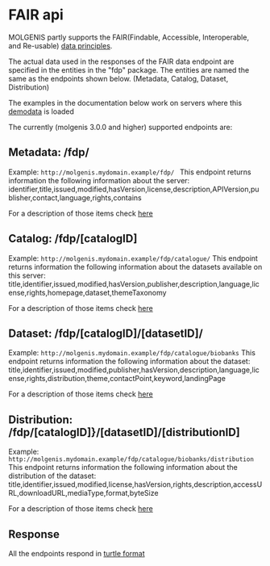 # FAIR api

MOLGENIS partly supports the FAIR(Findable, Accessible, Interoperable, and Re-usable) [data principles](https://www.force11.org/group/fairgroup/fairprinciples).

The actual data used in the responses of the FAIR data endpoint are specified in the entities in the "fdp" package. The entities are named the same as the endpoints shown below. (Metadata, Catalog, Dataset, Distribution)

The examples in the documentation below work on servers where this [demodata](https://github.com/bartcharbon/molgenis/raw/32f760792c13d48ba05e2be7ba1a9fefb53d175f/molgenis-fair/src/test/resources/FDP.xlsx) is loaded

The currently (molgenis 3.0.0 and higher) supported endpoints are:

## Metadata: /fdp/

Example: ```http://molgenis.mydomain.example/fdp/ ```
This endpoint returns information the following information about the server:
identifier,title,issued,modified,hasVersion,license,description,APIVersion,publisher,contact,language,rights,contains

For a description of those items check [here](https://dtl-fair.atlassian.net/wiki/display/FDP/FAIR+Data+Point+Software+Specification)

## Catalog: /fdp/[catalogID]

Example: ```http://molgenis.mydomain.example/fdp/catalogue/```
This endpoint returns information the following information about the datasets available on this server:
title,identifier,issued,modified,hasVersion,publisher,description,language,license,rights,homepage,dataset,themeTaxonomy

For a description of those items check [here](http://www.w3.org/TR/vocab-dcat/#Class:_Catalog)

## Dataset: /fdp/[catalogID]/[datasetID]/

Example: ```http://molgenis.mydomain.example/fdp/catalogue/biobanks```
This endpoint returns information the following information about the dataset:
title,identifier,issued,modified,publisher,hasVersion,description,language,license,rights,distribution,theme,contactPoint,keyword,landingPage

For a description of those items check [here](http://www.w3.org/TR/vocab-dcat/#Class:_Dataset)

## Distribution: /fdp/[catalogID]}/[datasetID]/[distributionID]

Example: ```http://molgenis.mydomain.example/fdp/catalogue/biobanks/distribution```
This endpoint returns information the following information about the distribution of the dataset:
title,identifier,issued,modified,license,hasVersion,rights,description,accessURL,downloadURL,mediaType,format,byteSize

For a description of those items check [here](http://www.w3.org/TR/vocab-dcat/#Class:_Distribution)

## Response
All the endpoints respond in [turtle format](http://www.w3.org/TR/turtle/)

